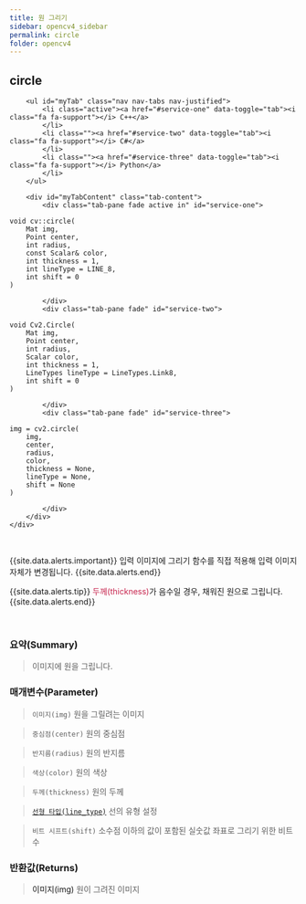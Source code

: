 ```yaml
---
title: 원 그리기
sidebar: opencv4_sidebar
permalink: circle
folder: opencv4
---
```


<div class="row">
    <div class="col-lg-12">
        <h2 class="page-header">circle</h2>
    </div>
    <div class="col-lg-12">

        <ul id="myTab" class="nav nav-tabs nav-justified">
            <li class="active"><a href="#service-one" data-toggle="tab"><i class="fa fa-support"></i> C++</a>
            </li>
            <li class=""><a href="#service-two" data-toggle="tab"><i class="fa fa-support"></i> C#</a>
            </li>
            <li class=""><a href="#service-three" data-toggle="tab"><i class="fa fa-support"></i> Python</a>
            </li>
        </ul>

        <div id="myTabContent" class="tab-content">
            <div class="tab-pane fade active in" id="service-one">
<pre class="prettyprint"><code class="language-cpp">void cv::circle(
    Mat img,
    Point center,
    int radius,
    const Scalar& color,
    int thickness = 1,
    int lineType = LINE_8,
    int shift = 0 
)</code></pre>
            </div>
            <div class="tab-pane fade" id="service-two">
<pre class="prettyprint"><code class="language-cs">void Cv2.Circle(
    Mat img,
    Point center,
    int radius,
    Scalar color,
    int thickness = 1,
    LineTypes lineType = LineTypes.Link8,
    int shift = 0
)</code></pre>
            </div>
            <div class="tab-pane fade" id="service-three">
<pre class="prettyprint"><code class="language-py">img = cv2.circle(
    img,
    center,
    radius,
    color,
    thickness = None,
    lineType = None,
    shift = None
)</code></pre>
            </div>
        </div>
    </div>
</div>

<br>

{{site.data.alerts.important}}
입력 이미지에 그리기 함수를 직접 적용해 입력 이미지 자체가 변경됩니다.
{{site.data.alerts.end}}

{{site.data.alerts.tip}}
<font color="#c7254e">두께(thickness)</font>가 음수일 경우, 채워진 원으로 그립니다.
{{site.data.alerts.end}}

<br>

### 요약(Summary)

> 이미지에 원을 그립니다.

### 매개변수(Parameter)

> `이미지(img)` 원을 그릴려는 이미지

> `중심점(center)` 원의 중심점

> `반지름(radius)` 원의 반지름

> `색상(color)` 원의 색상

> `두께(thickness)` 원의 두께

> [`선형 타입(line_type)`](LineTypes) 선의 유형 설정

> `비트 시프트(shift)` 소수점 이하의 값이 포함된 실숫값 좌표로 그리기 위한 비트 수

### 반환값(Returns)

> <a data-toggle="tooltip" data-original-title="{{site.data.glossary.only_Python}}">이미지(img)</a> 원이 그려진 이미지